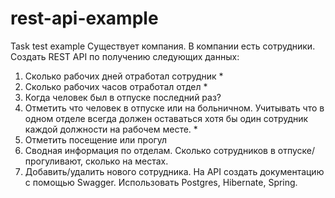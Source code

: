 # rest-api-example
Task test example
Существует компания. В компании есть сотрудники.
Создать REST API по получению следующих данных:
1) Сколько рабочих дней отработал сотрудник *
2) Сколько рабочих часов отработал отдел * 
3) Когда человек был в отпуске последний раз?
4) Отметить что человек в отпуске или на больничном. Учитывать что в одном отделе всегда должен оставаться хотя бы один сотрудник каждой должности на рабочем месте. *
5) Отметить посещение или прогул
6) Сводная информация по отделам. Сколько сотрудников в отпуске/прогуливают, сколько на местах.
7) Добавить/удалить нового сотрудника.
На API создать документацию с помощью Swagger.
Использовать Postgres, Hibernate, Spring.
